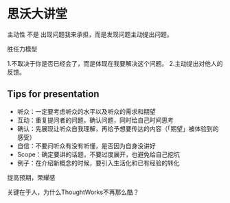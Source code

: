 # 思沃大讲堂

主动性 不是 出现问题我来承担，而是发现问题主动提出问题。

胜任力模型

1.不取决于你是否已经会了，而是体现在我要解决这个问题。
2.主动提出对他人的反馈。

## Tips for presentation

- 听众：一定要考虑听众的水平以及听众的需求和期望
- 互动：重复提问者的问题，确认问题，同时给自己时间思考
- 确认：先展现让听众自我理解，再给予想要传达的内容（「期望」被体验到的感受）
- 自信：不要问听众有没有听懂，是否因为自身没讲好
- Scope：确定要讲的话题，不要过度展开，也避免给自己挖坑
- 例子：在介绍新概念的时候，要引入生活化和已有经验的转化

提高预期，荣耀感

关键在于人，为什么ThoughtWorks不再那么酷？


